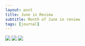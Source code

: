 ```yaml
---
layout: post
title: June in Review
subtitle: Month of June in review
tags: [journal]
---
```

![](https://i.imgur.com/aLujM1o.png)
![](https://i.imgur.com/r5iqe37.png)
![](https://i.imgur.com/ioQT7LS.png)
